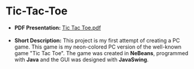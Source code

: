 # Tic-Tac-Toe
- **PDF Presentation:** [Tic Tac Toe.pdf](https://drive.google.com/file/d/1kMALYqhMI92c4mv7dYavA7wG9njj7VzZ/view) <br><br>
- **Short Description:** This project is my first attempt of creating a PC game. This game is my neon-colored PC version of the well-known game "Tic Tac Toe". The game was created in **NeBeans**, programmed with **Java** and the GUI was designed with **JavaSwing**.
